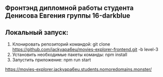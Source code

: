 ## Фронтэнд дипломной работы студента Денисова Евгения группы 16-darkblue  
  
## Локальный запуск:  
1. Клонировать репозиторий командой: git clone https://github.com/jackyapa6eu/movies-explorer-frontend.git -b level-3
2. Установить необходимые пакеты команды: npm install  
3. Запустить приложение: npm run start

https://movies-explorer.jackyapa6eu.students.nomoredomains.monster/
  

